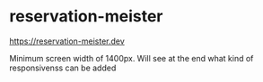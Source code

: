 # reservation-meister
https://reservation-meister.dev

Minimum screen width of 1400px. Will see at the end what kind of responsivenss can be added